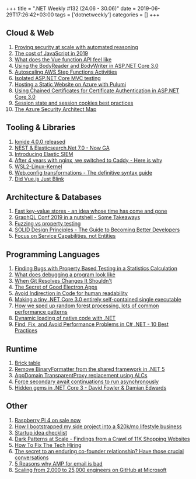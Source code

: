 +++
title = ".NET Weekly #132 (24.06 - 30.06)"
date = 2019-06-29T17:26:42+03:00
tags = ['dotnetweekly']
categories = []
+++

## Cloud & Web

1. [Proving security at scale with automated reasoning](https://www.allthingsdistributed.com/2019/05/proving-security-at-scale-with-automated-reasoning.html)
1. [The cost of JavaScript in 2019](https://v8.dev/blog/cost-of-javascript-2019)
1. [What does the Vue function API feel like](https://logaretm.com/blog/what-the-vue-function-api-feel-like/)
1. [Using the BodyReader and BodyWriter in ASP.NET Core 3.0](https://www.stevejgordon.co.uk/using-the-bodyreader-and-bodywriter-in-asp-net-core-3-0)
1. [Autoscaling AWS Step Functions Activities](https://engineeringblog.yelp.com/2019/06/autoscaling-aws-step-functions-activities.html)
1. [Isolated ASP.NET Core MVC testing](http://thoughtsoncoding.net/2019/06/20/isolated-asp-net-core-mvc-testing/)
1. [Hosting a Static Website on Azure with Pulumi](https://blog.pulumi.com/hosting-a-static-website-on-azure-with-pulumi)
1. [Using Chained Certificates for Certificate Authentication in ASP.NET Core 3.0](https://damienbod.com/2019/06/27/using-chained-certificates-for-certificate-authentication-in-asp-net-core-3-0/)
1. [Session state and session cookies best practices](https://techcommunity.microsoft.com/t5/IIS-Support-Blog/Session-state-and-session-cookies-best-practices/ba-p/714333)
1. [The Azure Security Architect Map](https://techcommunity.microsoft.com/t5/Azure-Developer-Community-Blog/The-Azure-Security-Architect-Map/ba-p/714091)

<!--more-->

## Tooling & Libraries

1. [Ionide 4.0.0 released](https://github.com/ionide/ionide-vscode-fsharp/releases/tag/4.0.0)
1. [NEST & Elasticsearch.Net 7.0 - Now GA](https://github.com/elastic/elasticsearch-net/releases)
1. [Introducing Elastic SIEM](https://www.elastic.co/blog/introducing-elastic-siem)
1. [After 4 years with nginx, we switched to Caddy - Here is why](https://engineering.hashnode.com/after-4-years-with-nginx-we-switched-to-caddy-here-is-why-cjxbv8eb2001ke8s1yl7ndroz)
1. [WSL2-Linux-Kernel](https://github.com/microsoft/WSL2-Linux-Kernel)
1. [Web.config transformations - The definitive syntax guide](https://blog.elmah.io/web-config-transformations-the-definitive-syntax-guide/)
1. [Did Vue.js Just Blink](https://wildermuth.com/2019/06/24/Did-Vue-js-Just-Blink)

## Architecture & Databases

1. [Fast key-value stores - an idea whose time has come and gone](https://blog.acolyer.org/2019/06/24/fast-key-value-stores/)
1. [GraphQL Conf 2019 in a nutshell - Some Takeaways](https://time2hack.com/2019/06/graphql-conf-2019-in-a-nutshell-some-takeaways/)
1. [Fuzzing vs property testing](https://www.tedinski.com/2018/12/11/fuzzing-and-property-testing.html)
1. [SOLID Design Principles - The Guide to Becoming Better Developers](https://adevait.com/software/solid-design-principles-the-guide-to-becoming-better-developers)
1. [Focus on Service Capabilities, not Entities](https://codeopinion.com/focus-on-service-capabilities-not-entities/)

## Programming Languages

1. [Finding Bugs with Property Based Testing in a Statistics Calculation](https://pragtob.wordpress.com/2019/06/24/finding-bugs-with-property-based-testing-in-a-statistics-calculation/)
1. [What does debugging a program look like](https://jvns.ca/blog/2019/06/23/a-few-debugging-resources/)
1. [When Git Resolves Changes It Shouldn't](https://haacked.com/archive/2019/06/24/semantic-merge-conflicts/)
1. [The Secret of Good Electron Apps](https://jlongster.com/secret-of-good-electron-apps)
1. [Avoid Indirection in Code for human readability](http://matthewrocklin.com/blog/work/2019/06/23/avoid-indirection)
1. [Making a tiny .NET Core 3.0 entirely self-contained single executable](https://www.hanselman.com/blog/MakingATinyNETCore30EntirelySelfcontainedSingleExecutable.aspx)
1. [How we sped up random forest processing, lots of common performance patterns](http://cultureofdevelopment.com/blog/how-we-sped-up-random-forest-processing-lots-of-common-performance-patterns/)
1. [Dynamic loading of native code with .NET](https://ericsink.com/entries/native_library.html)
1. [Find, Fix, and Avoid Performance Problems in C# .NET - 10 Best Practices](https://michaelscodingspot.com/performance-problems-in-csharp-dotnet/)

## Runtime

1. [Brick table](https://github.com/dotnet/coreclr/pull/25349)
1. [Remove BinaryFormatter from the shared framework in .NET 5](https://github.com/dotnet/corefx/issues/38760)
1. [AppDomain TransparentProxy replacement using ALCs](https://github.com/dotnet/corefxlab/pull/2689)
1. [Force secondary await continuations to run asynchronously](https://github.com/dotnet/coreclr/pull/25280)
1. [Hidden gems in .NET Core 3 - David Fowler & Damian Edwards](https://www.youtube.com/watch?v=xdSSH63IZZc)

## Other

1. [Raspberry Pi 4 on sale now](https://www.raspberrypi.org/blog/raspberry-pi-4-on-sale-now-from-35/)
1. [How I bootstrapped my side project into a \$20k/mo lifestyle business](https://www.indiehackers.com/interview/063525ef84)
1. [Startup idea checklist](https://www.defmacro.org/2019/03/26/startup-checklist.html)
1. [Dark Patterns at Scale - Findings from a Crawl of 11K Shopping Websites](https://webtransparency.cs.princeton.edu/dark-patterns/)
1. [How To Fix The Tech Hiring](https://medium.com/@fagnerbrack/how-to-fix-the-tech-hiring-f56ae8192d8c)
1. [The secret to an enduring co-founder relationship? Have those crucial conversations](https://about.gitlab.com/2019/06/21/cofounder-relations/)
1. [5 Reasons why AMP for email is bad](https://tutanota.com/blog/posts/amp-email-bad-idea/)
1. [Scaling from 2,000 to 25,000 engineers on GitHub at Microsoft](https://www.jeff.wilcox.name/2019/06/scaling-25k/)
